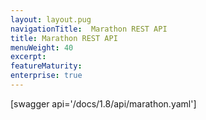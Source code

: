 ```yaml
---
layout: layout.pug
navigationTitle:  Marathon REST API
title: Marathon REST API
menuWeight: 40
excerpt:
featureMaturity:
enterprise: true
---
```


[swagger api='/docs/1.8/api/marathon.yaml']